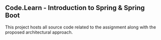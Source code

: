 ## Code.Learn - Introduction to Spring & Spring Boot

This project hosts all source code related to the assignment along with the proposed architectural approach.
